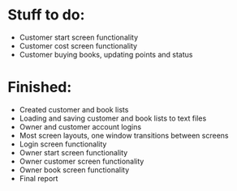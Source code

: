 # Stuff to do:
- Customer start screen functionality
- Customer cost screen functionality
- Customer buying books, updating points and status

# Finished:
- Created customer and book lists
- Loading and saving customer and book lists to text files
- Owner and customer account logins
- Most screen layouts, one window transitions between screens
- Login screen functionality
- Owner start screen functionality
- Owner customer screen functionality
- Owner book screen functionality
- Final report
